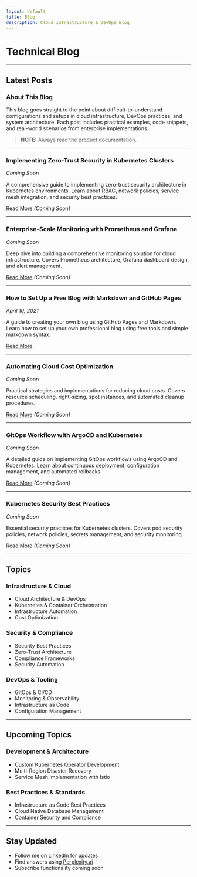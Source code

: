 ```yaml
---
layout: default
title: Blog
description: Cloud Infrastructure & DevOps Blog
---
```


# Technical Blog

---

## Latest Posts

### About This Blog
This blog goes straight to the point about difficult-to-understand configurations and setups in cloud infrastructure, DevOps practices, and system architecture. Each post includes practical examples, code snippets, and real-world scenarios from enterprise implementations.
> **NOTE:** Always read the product documentation.

---

### Implementing Zero-Trust Security in Kubernetes Clusters
*Coming Soon*

A comprehensive guide to implementing zero-trust security architecture in Kubernetes environments. Learn about RBAC, network policies, service mesh integration, and security best practices.

[Read More](/implementing-zero-trust-security-in-kubernetes) *(Coming Soon)*

---

### Enterprise-Scale Monitoring with Prometheus and Grafana
*Coming Soon*

Deep dive into building a comprehensive monitoring solution for cloud infrastructure. Covers Prometheus architecture, Grafana dashboard design, and alert management.

[Read More](/enterprise-monitoring-with-prometheus-grafana) *(Coming Soon)*

---

### How to Set Up a Free Blog with Markdown and GitHub Pages
*April 10, 2021*

A guide to creating your own blog using GitHub Pages and Markdown. Learn how to set up your own professional blog using free tools and simple markdown syntax.

[Read More](/how-to-setup-a-free-blog-with-markdown-and-github-pages)

---

### Automating Cloud Cost Optimization
*Coming Soon*

Practical strategies and implementations for reducing cloud costs. Covers resource scheduling, right-sizing, spot instances, and automated cleanup procedures.

[Read More](/automating-cloud-cost-optimization) *(Coming Soon)*

---

### GitOps Workflow with ArgoCD and Kubernetes
*Coming Soon*

A detailed guide on implementing GitOps workflows using ArgoCD and Kubernetes. Learn about continuous deployment, configuration management, and automated rollbacks.

[Read More](/gitops-workflow-with-argocd) *(Coming Soon)*

---

### Kubernetes Security Best Practices
*Coming Soon*

Essential security practices for Kubernetes clusters. Covers pod security policies, network policies, secrets management, and security monitoring.

[Read More](/kubernetes-security-best-practices) *(Coming Soon)*

---

## Topics

### Infrastructure & Cloud
- Cloud Architecture & DevOps
- Kubernetes & Container Orchestration
- Infrastructure Automation
- Cost Optimization

### Security & Compliance
- Security Best Practices
- Zero-Trust Architecture
- Compliance Frameworks
- Security Automation

### DevOps & Tooling
- GitOps & CI/CD
- Monitoring & Observability
- Infrastructure as Code
- Configuration Management

---

## Upcoming Topics

### Development & Architecture
- Custom Kubernetes Operator Development
- Multi-Region Disaster Recovery
- Service Mesh Implementation with Istio

### Best Practices & Standards
- Infrastructure as Code Best Practices
- Cloud Native Database Management
- Container Security and Compliance

---

## Stay Updated

- Follow me on [LinkedIn](https://www.linkedin.com/in/oscarordu/) for updates
- Find answers using [Perplexity.ai](https://www.perplexity.ai/)
- Subscribe functionality coming soon
